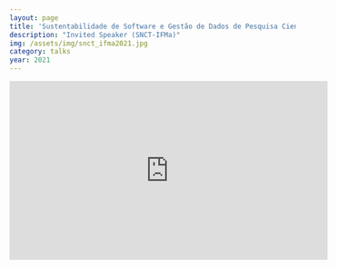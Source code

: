 ```yaml
---
layout: page
title: 'Sustentabilidade de Software e Gestão de Dados de Pesquisa Científica'
description: "Invited Speaker (SNCT-IFMa)"
img: /assets/img/snct_ifma2021.jpg
category: talks
year: 2021
---
```


<iframe width="560" height="315" src="https://www.youtube.com/embed/Lb7bTvAYWYo" title="YouTube video player" frameborder="0" allow="accelerometer; autoplay; clipboard-write; encrypted-media; gyroscope; picture-in-picture" allowfullscreen></iframe>

